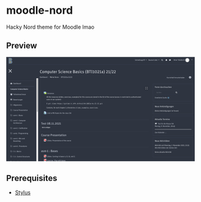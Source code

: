 # moodle-nord
Hacky Nord theme for Moodle lmao

## Preview
![Preview](docs/preview.png)

## Prerequisites
- [Stylus](https://add0n.com/stylus.html)

